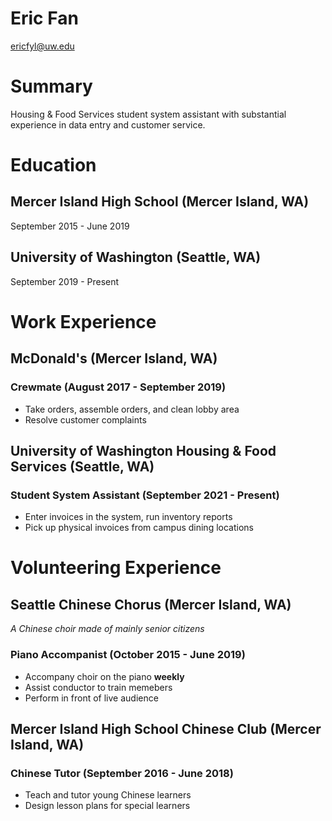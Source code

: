# Eric Fan

ericfyl@uw.edu


# Summary

Housing & Food Services student system assistant with substantial experience in data entry and customer service.

# Education

## Mercer Island High School (Mercer Island, WA)
September 2015 - June 2019

## University of Washington (Seattle, WA)
September 2019 - Present

# Work Experience

## McDonald's (Mercer Island, WA)
### Crewmate (August 2017 - September 2019)

- Take orders, assemble orders, and clean lobby area
- Resolve customer complaints

## University of Washington Housing & Food Services (Seattle, WA)
### Student System Assistant (September 2021 - Present)

- Enter invoices in the system, run inventory reports
- Pick up physical invoices from campus dining locations

# Volunteering Experience

## Seattle Chinese Chorus (Mercer Island, WA)
*A Chinese choir made of mainly senior citizens*
### Piano Accompanist (October 2015 - June 2019)

- Accompany choir on the piano **weekly**
- Assist conductor to train memebers
- Perform in front of live audience

## Mercer Island High School Chinese Club (Mercer Island, WA)
### Chinese Tutor (September 2016 - June 2018)

- Teach and tutor young Chinese learners
- Design lesson plans for special learners